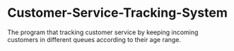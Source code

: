 # Customer-Service-Tracking-System
The program that tracking customer service by keeping incoming customers in different queues according to their age range.
